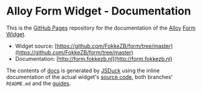 # Alloy Form Widget - Documentation

This is the [GitHub Pages](https://pages.github.com) repository for the documentation of the [Alloy](http://appcelerator.com/alloy) [Form Widget](https://github.com/FokkeZB/form/tree/master).

* Widget source: [https://github.com/FokkeZB/form/tree/master](https://github.com/FokkeZB/form/tree/master)
* Documentation: [http://form.fokkezb.nl](http://form.fokkezb.nl)

The contents of [docs](https://github.com/FokkeZB/form/tree/gh-pages/docs) is generated by [JSDuck](https://github.com/senchalabs/jsduck) using the inline documentation of the actual widget's [source code](https://github.com/FokkeZB/form/tree/master), both branches' `README.md` and the [guides](https://github.com/FokkeZB/form/tree/gh-pages/docs).